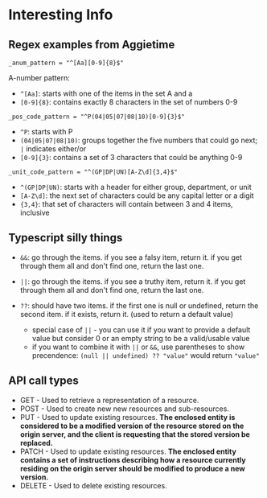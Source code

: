 # Interesting Info

## Regex examples from Aggietime

`_anum_pattern = "^[Aa][0-9]{8}$"`

A-number pattern:

- `^[Aa]`: starts with one of the items in the set A and a
- `[0-9]{8}`: contains exactly 8 characters in the set of numbers 0-9

`_pos_code_pattern = "^P(04|05|07|08|10)[0-9]{3}$"`

- `^P`: starts with P
- `(04|05|07|08|10)`: groups together the five numbers that could go next; `|` indicates either/or
- `[0-9]{3}`: contains a set of 3 characters that could be anything 0-9

`_unit_code_pattern = "^(GP|DP|UN)[A-Z\d]{3,4}$"`

- `^(GP|DP|UN)`: starts with a header for either group, department, or unit
- `[A-Z\d]`: the next set of characters could be any capital letter or a digit
- `{3,4}`: that set of characters will contain between 3 and 4 items, inclusive

## Typescript silly things

- `&&`: go through the items. if you see a falsy item, return it. if you get through them all and don't find one, return the last one.
- `||`: go through the items. if you see a truthy item, return it. if you get through them all and don't find one, return the last one.
- `??`: should have two items. if the first one is null or undefined, return the second item. if it exists, return it. (used to return a default value)

  - special case of `||` - you can use it if you want to provide a default value but consider 0 or an empty string to be a valid/usable value
  - if you want to combine it with `||` or `&&`, use parentheses to show precendence: `(null || undefined) ?? "value"` would return `"value"`

## API call types

- GET - Used to retrieve a representation of a resource.
- POST - Used to create new new resources and sub-resources.
- PUT - Used to update existing resources. **The enclosed entity is considered to be a modified version of the resource stored on the origin server, and the client is requesting that the stored version be replaced.**
- PATCH - Used to update existing resources. **The enclosed entity contains a set of instructions describing how a resource currently residing on the origin server should be modified to produce a new version.**
- DELETE - Used to delete existing resources.
